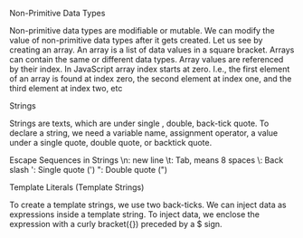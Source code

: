 Non-Primitive Data Types

Non-primitive data types are modifiable or mutable. We can modify the value of non-primitive data types after it gets created. Let us see by creating an array. An array is a list of data values in a square bracket. Arrays can contain the same or different data types. Array values are referenced by their index. In JavaScript array index starts at zero. I.e., the first element of an array is found at index zero, the second element at index one, and the third element at index two, etc


Strings


Strings are texts, which are under single , double, back-tick quote. To declare a string, we need a variable name, assignment operator, a value under a single quote, double quote, or backtick quote.

Escape Sequences in Strings
\n: new line
\t: Tab, means 8 spaces
\\: Back slash
\': Single quote (')
\": Double quote (")

Template Literals (Template Strings)

To create a template strings, we use two back-ticks. We can inject data as expressions inside a template string. To inject data, we enclose the expression with a curly bracket({}) preceded by a $ sign.

